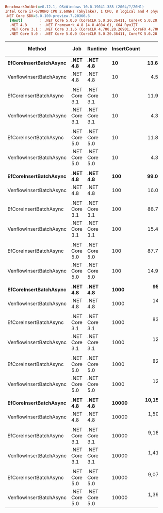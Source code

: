 ``` ini

BenchmarkDotNet=v0.12.1, OS=Windows 10.0.19041.388 (2004/?/20H1)
Intel Core i7-6700HQ CPU 2.60GHz (Skylake), 1 CPU, 8 logical and 4 physical cores
.NET Core SDK=5.0.100-preview.7.20366.6
  [Host]        : .NET Core 5.0.0 (CoreCLR 5.0.20.36411, CoreFX 5.0.20.36411), X64 RyuJIT
  .NET 4.8      : .NET Framework 4.8 (4.8.4084.0), X64 RyuJIT
  .NET Core 3.1 : .NET Core 3.1.6 (CoreCLR 4.700.20.26901, CoreFX 4.700.20.31603), X64 RyuJIT
  .NET Core 5.0 : .NET Core 5.0.0 (CoreCLR 5.0.20.36411, CoreFX 5.0.20.36411), X64 RyuJIT


```
|                  Method |           Job |       Runtime | InsertCount |          Mean |       Error |     StdDev |        Median | Ratio |       Gen 0 |       Gen 1 | Gen 2 |     Allocated |
|------------------------ |-------------- |-------------- |------------ |--------------:|------------:|-----------:|--------------:|------:|------------:|------------:|------:|--------------:|
|  **EfCoreInsertBatchAsync** |      **.NET 4.8** |      **.NET 4.8** |          **10** |     **13.699 ms** |   **0.2737 ms** |  **0.4261 ms** |     **13.519 ms** |  **1.00** |    **343.7500** |     **93.7500** |     **-** |    **1323.95 KB** |
| VenflowInsertBatchAsync |      .NET 4.8 |      .NET 4.8 |          10 |      4.509 ms |   0.0443 ms |  0.0346 ms |      4.516 ms |  0.32 |     39.0625 |           - |     - |      124.7 KB |
|                         |               |               |             |               |             |            |               |       |             |             |       |               |
|  EfCoreInsertBatchAsync | .NET Core 3.1 | .NET Core 3.1 |          10 |     11.923 ms |   0.1553 ms |  0.1453 ms |     11.896 ms |  1.00 |    312.5000 |     93.7500 |     - |    1296.72 KB |
| VenflowInsertBatchAsync | .NET Core 3.1 | .NET Core 3.1 |          10 |      4.372 ms |   0.0693 ms |  0.0615 ms |      4.388 ms |  0.37 |     31.2500 |           - |     - |     100.13 KB |
|                         |               |               |             |               |             |            |               |       |             |             |       |               |
|  EfCoreInsertBatchAsync | .NET Core 5.0 | .NET Core 5.0 |          10 |     11.887 ms |   0.1179 ms |  0.1103 ms |     11.877 ms |  1.00 |    312.5000 |     93.7500 |     - |     1222.9 KB |
| VenflowInsertBatchAsync | .NET Core 5.0 | .NET Core 5.0 |          10 |      4.321 ms |   0.0813 ms |  0.0760 ms |      4.289 ms |  0.36 |     31.2500 |           - |     - |      99.99 KB |
|                         |               |               |             |               |             |            |               |       |             |             |       |               |
|  **EfCoreInsertBatchAsync** |      **.NET 4.8** |      **.NET 4.8** |         **100** |     **99.006 ms** |   **1.1307 ms** |  **1.0576 ms** |     **98.943 ms** |  **1.00** |   **2333.3333** |    **833.3333** |     **-** |   **12976.32 KB** |
| VenflowInsertBatchAsync |      .NET 4.8 |      .NET 4.8 |         100 |     16.083 ms |   0.3192 ms |  0.7771 ms |     15.724 ms |  0.16 |    218.7500 |     93.7500 |     - |     1120.7 KB |
|                         |               |               |             |               |             |            |               |       |             |             |       |               |
|  EfCoreInsertBatchAsync | .NET Core 3.1 | .NET Core 3.1 |         100 |     88.715 ms |   1.7039 ms |  2.0284 ms |     88.364 ms |  1.00 |   2333.3333 |    833.3333 |     - |   13569.11 KB |
| VenflowInsertBatchAsync | .NET Core 3.1 | .NET Core 3.1 |         100 |     15.419 ms |   0.3069 ms |  0.7756 ms |     15.178 ms |  0.18 |    156.2500 |     62.5000 |     - |     958.88 KB |
|                         |               |               |             |               |             |            |               |       |             |             |       |               |
|  EfCoreInsertBatchAsync | .NET Core 5.0 | .NET Core 5.0 |         100 |     87.756 ms |   1.6235 ms |  1.5186 ms |     87.613 ms |  1.00 |   1833.3333 |    833.3333 |     - |   12046.88 KB |
| VenflowInsertBatchAsync | .NET Core 5.0 | .NET Core 5.0 |         100 |     14.971 ms |   0.2097 ms |  0.2870 ms |     14.912 ms |  0.17 |    187.5000 |     62.5000 |     - |     958.86 KB |
|                         |               |               |             |               |             |            |               |       |             |             |       |               |
|  **EfCoreInsertBatchAsync** |      **.NET 4.8** |      **.NET 4.8** |        **1000** |    **954.145 ms** |  **17.6873 ms** | **22.3688 ms** |    **942.217 ms** |  **1.00** |  **21000.0000** |   **7000.0000** |     **-** |  **129673.73 KB** |
| VenflowInsertBatchAsync |      .NET 4.8 |      .NET 4.8 |        1000 |    140.394 ms |   2.7920 ms |  3.1033 ms |    140.141 ms |  0.15 |   1750.0000 |    750.0000 |     - |   10993.67 KB |
|                         |               |               |             |               |             |            |               |       |             |             |       |               |
|  EfCoreInsertBatchAsync | .NET Core 3.1 | .NET Core 3.1 |        1000 |    835.049 ms |  12.1475 ms | 11.3628 ms |    836.534 ms |  1.00 |  20000.0000 |   6000.0000 |     - |   121591.3 KB |
| VenflowInsertBatchAsync | .NET Core 3.1 | .NET Core 3.1 |        1000 |    128.526 ms |   2.2191 ms |  1.8530 ms |    128.688 ms |  0.15 |   1500.0000 |    500.0000 |     - |    9423.86 KB |
|                         |               |               |             |               |             |            |               |       |             |             |       |               |
|  EfCoreInsertBatchAsync | .NET Core 5.0 | .NET Core 5.0 |        1000 |    820.349 ms |  13.3810 ms | 11.8619 ms |    818.684 ms |  1.00 |  19000.0000 |   6000.0000 |     - |  120622.63 KB |
| VenflowInsertBatchAsync | .NET Core 5.0 | .NET Core 5.0 |        1000 |    124.470 ms |   2.4876 ms |  4.6723 ms |    123.153 ms |  0.15 |   1250.0000 |    500.0000 |     - |    9423.89 KB |
|                         |               |               |             |               |             |            |               |       |             |             |       |               |
|  **EfCoreInsertBatchAsync** |      **.NET 4.8** |      **.NET 4.8** |       **10000** | **10,154.197 ms** |  **88.7932 ms** | **78.7129 ms** | **10,160.089 ms** |  **1.00** | **224000.0000** |  **58000.0000** |     **-** | **1297188.83 KB** |
| VenflowInsertBatchAsync |      .NET 4.8 |      .NET 4.8 |       10000 |  1,506.248 ms |  27.9960 ms | 24.8178 ms |  1,507.958 ms |  0.15 |  15000.0000 |   6000.0000 |     - |  118138.84 KB |
|                         |               |               |             |               |             |            |               |       |             |             |       |               |
|  EfCoreInsertBatchAsync | .NET Core 3.1 | .NET Core 3.1 |       10000 |  9,188.216 ms | 103.0624 ms | 96.4046 ms |  9,164.420 ms |  1.00 | 210000.0000 | 123000.0000 |     - | 1216659.17 KB |
| VenflowInsertBatchAsync | .NET Core 3.1 | .NET Core 3.1 |       10000 |  1,415.822 ms |  27.9538 ms | 47.4677 ms |  1,417.292 ms |  0.15 |  12000.0000 |   5000.0000 |     - |  101155.63 KB |
|                         |               |               |             |               |             |            |               |       |             |             |       |               |
|  EfCoreInsertBatchAsync | .NET Core 5.0 | .NET Core 5.0 |       10000 |  9,073.539 ms | 101.4962 ms | 89.9737 ms |  9,070.254 ms |  1.00 | 208000.0000 |  52000.0000 |     - | 1206967.77 KB |
| VenflowInsertBatchAsync | .NET Core 5.0 | .NET Core 5.0 |       10000 |  1,398.576 ms |  26.7533 ms | 66.6249 ms |  1,406.578 ms |  0.15 |  12000.0000 |   4000.0000 |     - |  101130.58 KB |
